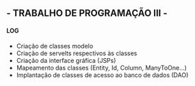 ## - TRABALHO DE PROGRAMAÇÃO III -

#### LOG
* Criação de classes modelo
* Criação de servelts respectivos às classes
* Criação da interface gráfica (JSPs)
* Mapeamento das classes (Entity, Id, Column, ManyToOne...)
* Implantação de classes de acesso ao banco de dados (DAO)
